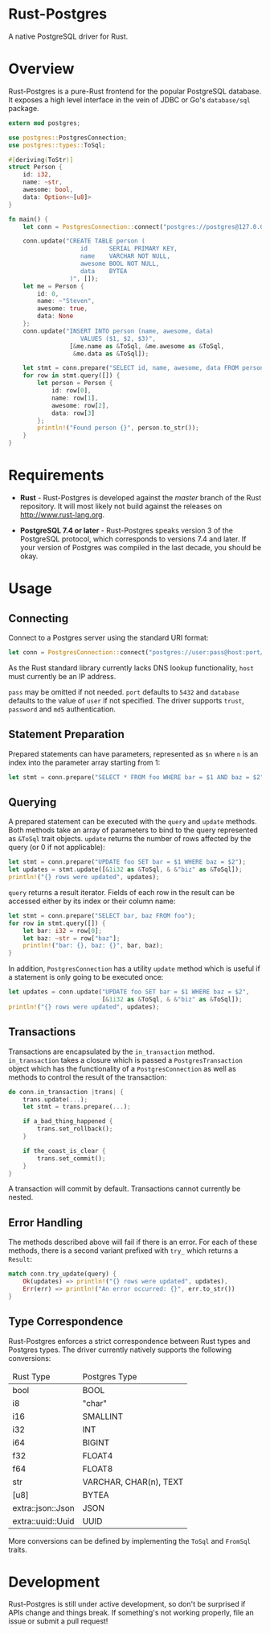 Rust-Postgres
=============
A native PostgreSQL driver for Rust.

Overview
========
Rust-Postgres is a pure-Rust frontend for the popular PostgreSQL database. It
exposes a high level interface in the vein of JDBC or Go's `database/sql`
package.
```rust
extern mod postgres;

use postgres::PostgresConnection;
use postgres::types::ToSql;

#[deriving(ToStr)]
struct Person {
    id: i32,
    name: ~str,
    awesome: bool,
    data: Option<~[u8]>
}

fn main() {
    let conn = PostgresConnection::connect("postgres://postgres@127.0.0.1");

    conn.update("CREATE TABLE person (
                    id      SERIAL PRIMARY KEY,
                    name    VARCHAR NOT NULL,
                    awesome BOOL NOT NULL,
                    data    BYTEA
                 )", []);
    let me = Person {
        id: 0,
        name: ~"Steven",
        awesome: true,
        data: None
    };
    conn.update("INSERT INTO person (name, awesome, data)
                    VALUES ($1, $2, $3)",
                 [&me.name as &ToSql, &me.awesome as &ToSql,
                  &me.data as &ToSql]);

    let stmt = conn.prepare("SELECT id, name, awesome, data FROM person");
    for row in stmt.query([]) {
        let person = Person {
            id: row[0],
            name: row[1],
            awesome: row[2],
            data: row[3]
        };
        println!("Found person {}", person.to_str());
    }
}
```

Requirements
============

* **Rust** - Rust-Postgres is developed against the *master* branch of the Rust
    repository. It will most likely not build against the releases on
    http://www.rust-lang.org.

* **PostgreSQL 7.4 or later** - Rust-Postgres speaks version 3 of the
    PostgreSQL protocol, which corresponds to versions 7.4 and later. If your
    version of Postgres was compiled in the last decade, you should be okay.

Usage
=====

Connecting
----------
Connect to a Postgres server using the standard URI format:
```rust
let conn = PostgresConnection::connect("postgres://user:pass@host:port/database?arg1=val1&arg2=val2");
```
As the Rust standard library currently lacks DNS lookup functionality, `host`
must currently be an IP address.

`pass` may be omitted if not needed. `port` defaults to `5432` and `database`
defaults to the value of `user` if not specified. The driver supports `trust`,
`password` and `md5` authentication.

Statement Preparation
---------------------
Prepared statements can have parameters, represented as `$n` where `n` is an
index into the parameter array starting from 1:
```rust
let stmt = conn.prepare("SELECT * FROM foo WHERE bar = $1 AND baz = $2");
```

Querying
--------
A prepared statement can be executed with the `query` and `update` methods.
Both methods take an array of parameters to bind to the query represented as
`&ToSql` trait objects. `update` returns the number of rows affected by the
query (or 0 if not applicable):
```rust
let stmt = conn.prepare("UPDATE foo SET bar = $1 WHERE baz = $2");
let updates = stmt.update([&1i32 as &ToSql, & &"biz" as &ToSql]);
println!("{} rows were updated", updates);
```
`query` returns a result iterator. Fields of each row in the result can be
accessed either by its index or their column name:
```rust
let stmt = conn.prepare("SELECT bar, baz FROM foo");
for row in stmt.query([]) {
    let bar: i32 = row[0];
    let baz: ~str = row["baz"];
    println!("bar: {}, baz: {}", bar, baz);
}
```
In addition, `PostgresConnection` has a utility `update` method which is useful
if a statement is only going to be executed once:
```rust
let updates = conn.update("UPDATE foo SET bar = $1 WHERE baz = $2",
                          [&1i32 as &ToSql, & &"biz" as &ToSql]);
println!("{} rows were updated", updates);
```

Transactions
------------
Transactions are encapsulated by the `in_transaction` method. `in_transaction`
takes a closure which is passed a `PostgresTransaction` object which has the
functionality of a `PostgresConnection` as well as methods to control the
result of the transaction:
```rust
do conn.in_transaction |trans| {
    trans.update(...);
    let stmt = trans.prepare(...);

    if a_bad_thing_happened {
        trans.set_rollback();
    }

    if the_coast_is_clear {
        trans.set_commit();
    }
}
```
A transaction will commit by default. Transactions cannot currently be nested.

Error Handling
--------------
The methods described above will fail if there is an error. For each of these
methods, there is a second variant prefixed with `try_` which returns a
`Result`:
```rust
match conn.try_update(query) {
    Ok(updates) => println!("{} rows were updated", updates),
    Err(err) => println!("An error occurred: {}", err.to_str())
}
```

Type Correspondence
-------------------
Rust-Postgres enforces a strict correspondence between Rust types and Postgres
types. The driver currently natively supports the following conversions:

<table>
    <thead>
        <tr>
            <td>Rust Type</td>
            <td>Postgres Type</td>
        </tr>
    </thead>
    <tbody>
        <tr>
            <td>bool</td>
            <td>BOOL</td>
        </tr>
        <tr>
            <td>i8</td>
            <td>"char"</td>
        </tr>
        <tr>
            <td>i16</td>
            <td>SMALLINT</td>
        </tr>
        <tr>
            <td>i32</td>
            <td>INT</td>
        </tr>
        <tr>
            <td>i64</td>
            <td>BIGINT</td>
        </tr>
        <tr>
            <td>f32</td>
            <td>FLOAT4</td>
        </tr>
        <tr>
            <td>f64</td>
            <td>FLOAT8</td>
        </tr>
        <tr>
            <td>str</td>
            <td>VARCHAR, CHAR(n), TEXT</td>
        </tr>
        <tr>
            <td>[u8]</td>
            <td>BYTEA</td>
        </tr>
        <tr>
            <td>extra::json::Json</td>
            <td>JSON</td>
        </tr>
        <tr>
            <td>extra::uuid::Uuid</td>
            <td>UUID</td>
        </tr>
    </tbody>
</table>

More conversions can be defined by implementing the `ToSql` and `FromSql`
traits.

Development
===========
Rust-Postgres is still under active development, so don't be surprised if APIs
change and things break. If something's not working properly, file an issue or
submit a pull request!
